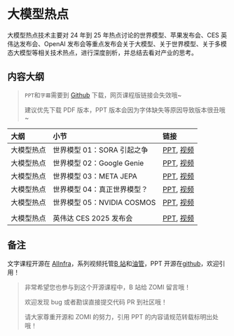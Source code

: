 <!--Copyright ©  适用于[License](https://github.com/Infrasys-AI/AIInfra)版权许可-->

# 大模型热点

大模型热点技术主要对 24 年到 25 年热点讨论的世界模型、苹果发布会、CES 英伟达发布会、OpenAI 发布会等重点发布会关于大模型、关于世界模型、关于多模态大模型等相关技术热点，进行深度剖析，并总结去看对产业的思考。

## 内容大纲

> `PPT`和`字幕`需要到 [Github](https://github.com/Infrasys-AI/AIInfra) 下载，网页课程版链接会失效哦~
>
> 建议优先下载 PDF 版本，PPT 版本会因为字体缺失等原因导致版本很丑哦~

| 大纲 | 小节 | 链接|
|:-- |:-- |:-- |
| 大模型热点 | 世界模型 01：SORA 引起之争 | [PPT](./20240228_WordModel.pdf), [视频](https://www.bilibili.com/video/BV1dH4y1p7zt) |
| 大模型热点 | 世界模型 02：Google Genie | [PPT](./20240228_WordModel.pdf), [视频](https://www.bilibili.com/video/BV1b6421F7Tq) |
| 大模型热点 | 世界模型 03：META JEPA | [PPT](./20240228_WordModel.pdf), [视频](https://www.bilibili.com/video/BV1v1421Q73e) |
| 大模型热点 | 世界模型 04：真正世界模型？ | [PPT](./20240228_WordModel.pdf), [视频](https://www.bilibili.com/video/BV1GZ421t7jr) |
| 大模型热点 | 世界模型 05：NVIDIA COSMOS | [PPT](./20250112Cosmos.pdf), [视频](https://www.bilibili.com/video/BV18hwLeREUK/) |
| | | |
| 大模型热点 | 英伟达 CES 2025 发布会 | [PPT](./20250110NVCES.pdf), [视频](https://www.bilibili.com/video/BV1vjczebESC/) |

## 备注

文字课程开源在 [AIInfra](https://infrasys-ai.github.io/aiinfra-docs)，系列视频托管[B 站](https://space.bilibili.com/517221395)和[油管](https://www.youtube.com/@ZOMI666/playlists)，PPT 开源在[github](https://github.com/Infrasys-AI/AIInfra)，欢迎引用！

> 非常希望您也参与到这个开源课程中，B 站给 ZOMI 留言哦！
> 
> 欢迎发现 bug 或者勘误直接提交代码 PR 到社区哦！
>
> 请大家尊重开源和 ZOMI 的努力，引用 PPT 的内容请规范转载标明出处哦！
